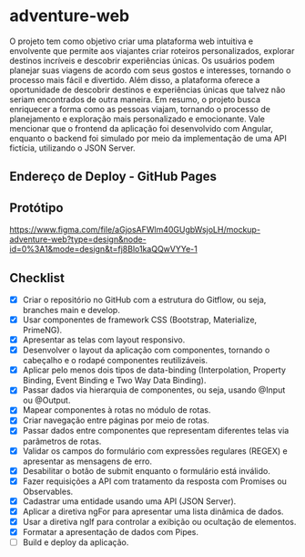 # adventure-web

O projeto tem como objetivo criar uma plataforma web intuitiva e envolvente que permite aos viajantes criar roteiros personalizados, explorar destinos incríveis e descobrir experiências únicas. Os usuários podem planejar suas viagens de acordo com seus gostos e interesses, tornando o processo mais fácil e divertido. Além disso, a plataforma oferece a oportunidade de descobrir destinos e experiências únicas que talvez não seriam encontrados de outra maneira. Em resumo, o projeto busca enriquecer a forma como as pessoas viajam, tornando o processo de planejamento e exploração mais personalizado e emocionante. Vale mencionar que o frontend da aplicação foi desenvolvido com Angular, enquanto o backend foi simulado por meio da implementação de uma API fictícia, utilizando o JSON Server.

## Endereço de Deploy - GitHub Pages

## Protótipo

https://www.figma.com/file/aGjosAFWlm40GUgbWsjoLH/mockup-adventure-web?type=design&node-id=0%3A1&mode=design&t=fj8Blo1kaQQwVYYe-1

## Checklist

- [x] Criar o repositório no GitHub com a estrutura do Gitflow, ou seja, branches main e develop.
- [x] Usar componentes de framework CSS (Bootstrap, Materialize, PrimeNG).
- [x] Apresentar as telas com layout responsivo.
- [x] Desenvolver o layout da aplicação com componentes, tornando o cabeçalho e o rodapé componentes reutilizáveis.
- [x] Aplicar pelo menos dois tipos de data-binding (Interpolation, Property Binding, Event Binding e Two Way Data Binding).
- [x] Passar dados via hierarquia de componentes, ou seja, usando @Input ou @Output.
- [x] Mapear componentes à rotas no módulo de rotas.
- [x] Criar navegação entre páginas por meio de rotas.
- [x] Passar dados entre componentes que representam diferentes telas via parâmetros de rotas.
- [x] Validar os campos do formulário com expressões regulares (REGEX) e apresentar as mensagens de erro.
- [x] Desabilitar o botão de submit enquanto o formulário está inválido.
- [x] Fazer requisições a API com tratamento da resposta com Promises ou Observables.
- [x] Cadastrar uma entidade usando uma API (JSON Server).
- [x] Aplicar a diretiva ngFor para apresentar uma lista dinâmica de dados.
- [x] Usar a diretiva ngIf para controlar a exibição ou ocultação de elementos.
- [x] Formatar a apresentação de dados com Pipes.
- [ ] Build e deploy da aplicação.

